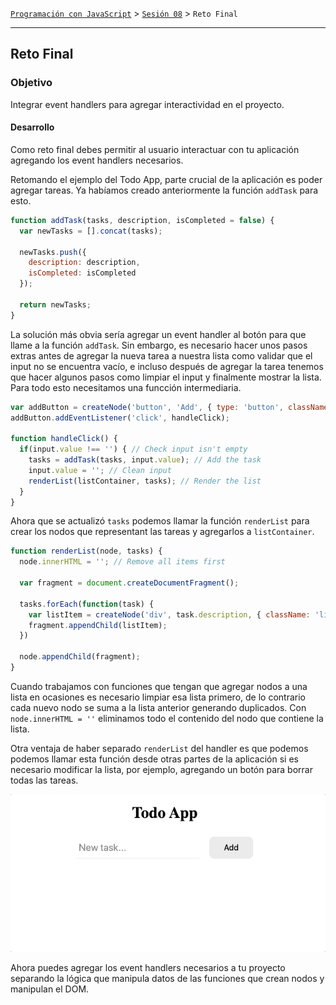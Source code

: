 [`Programación con JavaScript`](../../Readme.md) > [`Sesión 08`](../Readme.md) > `Reto Final`

---

## Reto Final

### Objetivo

Integrar event handlers para agregar interactividad en el proyecto.

#### Desarrollo

Como reto final debes permitir al usuario interactuar con tu aplicación agregando los event handlers necesarios.

Retomando el ejemplo del Todo App, parte crucial de la aplicación es poder agregar tareas. Ya habíamos creado anteriormente la función `addTask` para esto.

```javascript
function addTask(tasks, description, isCompleted = false) {
  var newTasks = [].concat(tasks);

  newTasks.push({
    description: description,
    isCompleted: isCompleted
  });

  return newTasks;
}
```

La solución más obvia sería agregar un event handler al botón para que llame a la función `addTask`. Sin embargo, es necesario hacer unos pasos extras antes de agregar la nueva tarea a nuestra lista como validar que el input no se encuentra vacío, e incluso después de agregar la tarea tenemos que hacer algunos pasos como limpiar el input y finalmente mostrar la lista. Para todo esto necesitamos una funcción intermediaria.

```javascript
var addButton = createNode('button', 'Add', { type: 'button', className: 'add-button' });
addButton.addEventListener('click', handleClick);

function handleClick() {
  if(input.value !== '') { // Check input isn't empty
    tasks = addTask(tasks, input.value); // Add the task
    input.value = ''; // Clean input
    renderList(listContainer, tasks); // Render the list
  }
}
```

Ahora que se actualizó `tasks` podemos llamar la función `renderList` para crear los nodos que representant las tareas y agregarlos a `listContainer`.

```javascript
function renderList(node, tasks) {
  node.innerHTML = ''; // Remove all items first

  var fragment = document.createDocumentFragment();

  tasks.forEach(function(task) {
    var listItem = createNode('div', task.description, { className: 'list-item' });
    fragment.appendChild(listItem);
  })

  node.appendChild(fragment);
}
```

Cuando trabajamos con funciones que tengan que agregar nodos a una lista en ocasiones es necesario limpiar esa lista primero, de lo contrario cada nuevo nodo se suma a la lista anterior generando duplicados. Con `node.innerHTML = ''` eliminamos todo el contenido del nodo que contiene la lista.

Otra ventaja de haber separado `renderList` del handler es que podemos podemos llamar esta función desde otras partes de la aplicación si es necesario modificar la lista, por ejemplo, agregando un botón para borrar todas las tareas.

![Tasks](./assets/tasks.gif)

Ahora puedes agregar los event handlers necesarios a tu proyecto separando la lógica que manipula datos de las funciones que crean nodos y manipulan el DOM.
